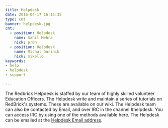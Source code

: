 ```yaml
---
title: Helpdesk
date: 2016-04-17 16:15:35
type: cmt
banner: helpdesk.jpg
cmt:
  - position: Helpdesk
    name: Sahil Mehra
    nick: pr0n
  - position: Helpdesk
    name: Michal Durinik
    nick: mikello
keywords:
- help
- helpdesk
- support

---
```


The Redbrick Helpdesk is staffed by our team of highly skilled volunteer Education Officers.
The Helpdesk write and maintain a series of tutorials on RedBrick's systems. These are available on our wiki.
The Helpdesk team can also be contacted by Email, and over IRC in the channel #helpdesk. You can access IRC by using one of the methods available here.
The Helpdesk can be emailed at the [Helpdesk Email address](mailto:helpdesk@redbrick.dcu.ie).
